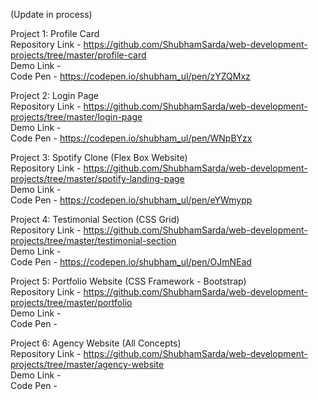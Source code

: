 (Update in process)

Project 1: Profile Card  
Repository Link - https://github.com/ShubhamSarda/web-development-projects/tree/master/profile-card  
Demo Link -  
Code Pen - https://codepen.io/shubham_ul/pen/zYZQMxz  

Project 2: Login Page  
Repository Link -  https://github.com/ShubhamSarda/web-development-projects/tree/master/login-page  
Demo Link -  
Code Pen - https://codepen.io/shubham_ul/pen/WNpBYzx  

Project 3: Spotify Clone (Flex Box Website)  
Repository Link -  https://github.com/ShubhamSarda/web-development-projects/tree/master/spotify-landing-page  
Demo Link -  
Code Pen -  https://codepen.io/shubham_ul/pen/eYWmypp  

Project 4: Testimonial Section (CSS Grid)  
Repository Link -  https://github.com/ShubhamSarda/web-development-projects/tree/master/testimonial-section  
Demo Link -   
Code Pen - https://codepen.io/shubham_ul/pen/OJmNEad  

Project 5: Portfolio Website (CSS Framework - Bootstrap)  
Repository Link - https://github.com/ShubhamSarda/web-development-projects/tree/master/portfolio   
Demo Link -   
Code Pen -   

Project 6: Agency Website (All Concepts)  
Repository Link - https://github.com/ShubhamSarda/web-development-projects/tree/master/agency-website   
Demo Link -   
Code Pen -   
